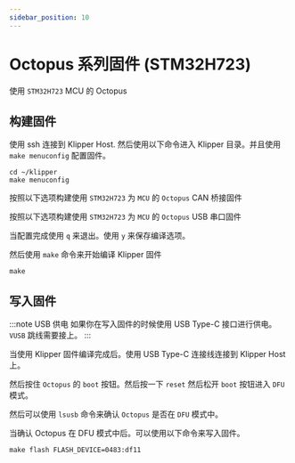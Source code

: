 ```yaml
---
sidebar_position: 10
---
```


# Octopus 系列固件 (STM32H723)

使用 `STM32H723` MCU 的 Octopus 

## 构建固件

使用 ssh 连接到 Klipper Host. 然后使用以下命令进入 Klipper 目录。并且使用 `make menuconfig` 配置固件。

``` shell
cd ~/klipper
make menuconfig 
```

按照以下选项构建使用 `STM32H723` 为 `MCU` 的 `Octopus` CAN 桥接固件


按照以下选项构建使用 `STM32H723` 为 `MCU` 的 `Octopus` USB 串口固件


当配置完成使用 `q` 来退出。使用 `y` 来保存编译选项。

然后使用 `make` 命令来开始编译 Klipper 固件

``` shell
make
```

## 写入固件

:::note USB 供电
如果你在写入固件的时候使用 USB Type-C 接口进行供电。`VUSB` 跳线需要接上。
:::

当使用 Klipper 固件编译完成后。使用 USB Type-C 连接线连接到 Klipper Host 上。

然后按住 `Octopus` 的 `boot` 按钮。然后按一下 `reset` 然后松开 `boot` 按钮进入 `DFU` 模式。

然后可以使用 `lsusb` 命令来确认 `Octopus` 是否在 `DFU` 模式中。

当确认 Octopus 在 DFU 模式中后。可以使用以下命令来写入固件。

``` shell
make flash FLASH_DEVICE=0483:df11
```
